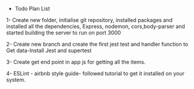 - Todo Plan List

1- Create new folder, initialise git repository, installed packages and installed all the dependencies, Express, nodemon, cors,body-parser and started building the server to run on port 3000

2- Create new branch and create the first jest test and handler function to Get data-Install Jest and supertest

3- Create get end point in app js for getting all the items.

4- ESLint - airbnb style guide- followed tutorial to get it installed on your system.
